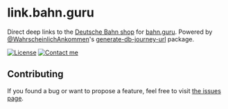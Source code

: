 # link.bahn.guru

Direct deep links to the [Deutsche Bahn shop](https://www.bahn.de) for [bahn.guru](https://github.com/juliuste/bahn.guru). Powered by [@WahrscheinlichAnkommen](https://github.com/WahrscheinlichAnkommen)'s [generate-db-journey-url](https://github.com/WahrscheinlichAnkommen/generate-db-journey-url) package.

[![License](https://img.shields.io/github/license/juliuste/boilerplate.svg?style=flat)](license)
[![Contact me](https://img.shields.io/badge/contact-email-turquoise)](mailto:mail@juliustens.eu)

## Contributing

If you found a bug or want to propose a feature, feel free to visit [the issues page](https://github.com/juliuste/link.bahn.guru/issues).
